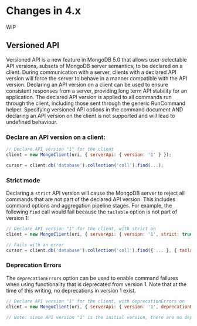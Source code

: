 # Changes in 4.x

WIP

## Versioned API

Versioned API is a new feature in MongoDB 5.0 that allows user-selectable API versions, subsets of MongoDB server semantics, to be declared on a client. During communication with a server, clients with a declared API version will force the server to behave in a manner compatible with the API version. Declaring an API version on a client can be used to ensure consistent responses from a server, providing long term API stability for an application. The declared API version is applied to all commands run through the client, including those sent through the generic RunCommand helper. Specifying versioned API options in the command document AND declaring an API version on the client is not supported and will lead to undefined behaviour.

### Declare an API version on a client:

```javascript
// Declare API version "1" for the client
client = new MongoClient(uri, { serverApi: { version: '1' } });

cursor = client.db('database').collection('coll').find(...);
```

### Strict mode

Declaring a `strict` API version will cause the MongoDB server to reject all commands that are not part of the declared API version. This includes command options and aggregation pipeline stages. For example, the following `find` call would fail because the `tailable` option is not part of version 1:

```javascript
// Declare API version "1" for the client, with strict on
client = new MongoClient(uri, { serverApi: { version: '1', strict: true } });

// Fails with an error
cursor = client.db('database').collection('coll').find({ ... }, { tailable: true });
```

### Deprecation Errors

The `deprecationErrors` option can be used to enable command failures when using functionality that is deprecated from version 1. Note that at the time of this writing, no deprecations in version 1 exist.

```javascript
// Declare API version "1" for the client, with deprecationErrors on
client = new MongoClient(uri, { serverApi: { version: '1', deprecationErrors: true } });

// Note: since API version "1" is the initial version, there are no deprecated commands to provide as an example yet.
```
